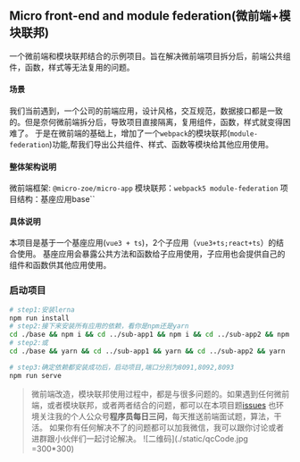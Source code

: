 ## Micro front-end and module federation(微前端+模块联邦)
一个微前端和模块联邦结合的示例项目。旨在解决微前端项目拆分后，前端公共组件，函数，样式等无法复用的问题。

#### 场景
我们当前遇到，一个公司的前端应用，设计风格，交互规范，数据接口都是一致的。但是奈何微前端拆分后，导致项目直接隔离，复用组件，函数，样式就变得困难了。
于是在微前端的基础上，增加了一个`webpack`的模块联邦(`module-federation`)功能,帮我们导出公共组件、样式、函数等模块给其他应用使用。

#### 整体架构说明
微前端框架: `@micro-zoe/micro-app`
模块联邦：`webpack5 module-federation`
项目结构：基座应用base``

#### 具体说明
本项目是基于一个基座应用(`vue3 + ts`)，2个子应用（`vue3+ts;react+ts`）的结合使用。
基座应用会暴露公共方法和函数给子应用使用，子应用也会提供自己的组件和函数供其他应用使用。


### 启动项目
```bash
# step1:安装lerna
npm run install
# step2:接下来安装所有应用的依赖，看你是npm还是yarn
cd ./base && npm i && cd ../sub-app1 && npm i && cd ../sub-app2 && npm i
# step2:或
cd ./base && yarn && cd ../sub-app1 && yarn && cd ../sub-app2 && yarn

# step3:确定依赖都安装成功后，启动项目,端口分别为8091,8092,8093
npm run serve
```

> 微前端改造，模块联邦使用过程中，都是与很多问题的。如果遇到任何微前端，或者模块联邦，或者两者结合的问题，都可以在本项目题[issues](https://github.com/jackzhujie/mofd/issues)
> 也环境关注我的个人公众号**程序员每日三问**，每天推送前端面试题，算法，干活。
> 如果你有任何解决不了的问题都可以加我微信，我可以跟你讨论或者进群跟小伙伴们一起讨论解决。
> ![二维码](./static/qcCode.jpg =300*300)
